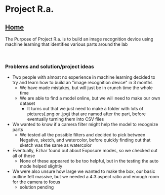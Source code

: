 # Project R.a.

## [Home](https://github.com/ezahid82/Engineering_F.e.R.a/tree/main)

The Purpose of Project R.a. is to build an image recognition device using machine learning that identifies various parts around the lab

<br>

 
### Problems and solution/project ideas

* Two people with almost no experience in machine learning decided to try and learn how to build an "image recognition device" in 3 months
   * We have made mistakes, but will just be in crunch time the whole time
   * We are able to find a model online, but we will need to make our own dataset
       * It turns out that we just need to make a folder with lots of pictures(.png or .jpg) that are named after the part, before eventually turning them into CSV files
* We wanted to know if a camera filter might help the model to recognize parts
   * We tested all the possible filters and decided to pick between Negative, sketch, and watercolor, before quickly finding out that sketch was the same as watercolor
* Eventually, Ezhar found out about Exposure modes, so we checked out all of these
   * None of these appeared to be too helpful, but in the testing the auto mode helped slightly
* We were also unsure how large we wanted to make the box, our basic outline felt massive, but we needed a 4:3 aspect ratio and enough room for the camera to focus
   * solution pending
